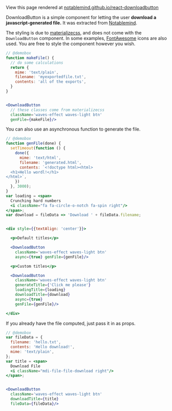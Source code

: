 <!--
---
title: Download Button
xreact: true
colors: pink
fontPair: Fugaz One
ga: UA-7002862-5
source: https://github.com/notablemind/react-downloadbutton/raw/master/Readme.md
css: |
  .DownloadButton {
    font-size: 16px;
    font-family: sans-serif;
  }
styles:
  - https://cdnjs.cloudflare.com/ajax/libs/font-awesome/4.3.0/css/font-awesome.min.css
  - https://cdnjs.cloudflare.com/ajax/libs/materialize/0.95.0/css/materialize.min.css
scripts:
  - download-button.js
  - https://code.jquery.com/jquery-2.1.1.min.js
  - https://cdnjs.cloudflare.com/ajax/libs/materialize/0.95.0/js/materialize.min.js
links:
  home:
  github: https://github.com/notablemind/react-downloadbutton

---
-->

<!-- @demobox hide -->
View this page rendered at [notablemind.github.io/react-downloadbutton](http://notablemind.github.io/react-downloadbutton)
<!-- @demobox /hide -->

DownloadButton is a simple component for letting the user **download a
javascript-generated file.** It was extracted from
[Notablemind](https://github.com/notablemind/notablemind).

The styling is due to [materializecss](http://materializecss.com/), and does
not come with the `DownloadButton` component. In some examples,
[FontAwesome](http://fortawesome.github.io/Font-Awesome/) icons are also used.
 You are free to style the component however you wish.

```jsx
// @demobox
function makeFile() {
  // do some calculations
  return {
    mime: 'text/plain',
    filename: 'myexportedfile.txt',
    contents: 'all of the exports',
  }
}


<DownloadButton
  // these classes come from materializecss
  className='waves-effect waves-light btn' 
  genFile={makeFile}/>
```

You can also use an asynchronous function to generate the file.

```jsx
// @demobox
function genFile(done) {
  setTimeout(function () {
    done({
      mime: 'text/html',
      filename: 'generated.html',
      contents: `<!doctype html><html>
  <h1>Hello wordl!</h1>
</html>`,
    })
  }, 3000);
}
var loading = <span>
  Crunching hard numbers
  <i className="fa fa-circle-o-notch fa-spin right"/>
</span>;
var download = fileData => 'Download ' + fileData.filename;


<div style={{textAlign: 'center'}}>

  <p>Default titles</p>

  <DownloadButton
    className='waves-effect waves-light btn' 
    async={true} genFile={genFile}/>

  <p>Custom titles</p>

  <DownloadButton
    className='waves-effect waves-light btn' 
    generateTitle={'Click me please'}
    loadingTitle={loading}
    downloadTitle={download}
    async={true}
    genFile={genFile}/>

</div>
```

If you already have the file computed, just pass it in as props.

```jsx
// @demobox
var fileData = {
  filename: 'hello.txt',
  contents: 'Hello download!',
  mime: 'text/plain',
};
var title = <span>
  Download File
  <i className="mdi-file-file-download right"/>
</span>;


<DownloadButton
  className='waves-effect waves-light btn' 
  downloadTitle={title}
  fileData={fileData}/>
```

